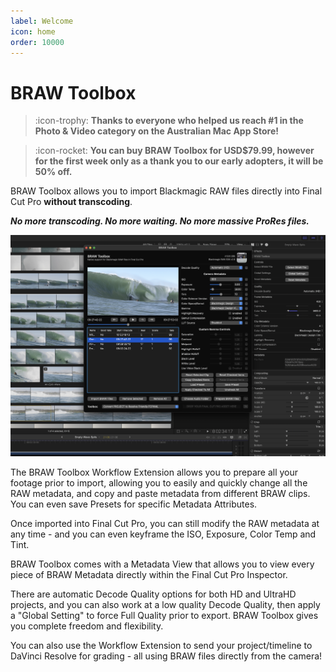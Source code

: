```yaml
---
label: Welcome
icon: home
order: 10000
---
```

# BRAW Toolbox

> :icon-trophy: **Thanks to everyone who helped us reach #1 in the Photo & Video category on the Australian Mac App Store!**

> :icon-rocket: **You can buy BRAW Toolbox for USD$79.99, however for the first week only as a thank you to our early adopters, it will be 50% off.**

BRAW Toolbox allows you to import Blackmagic RAW files directly into Final Cut Pro **without transcoding**.

**_No more transcoding. No more waiting. No more massive ProRes files._**

![_Screenshot of BRAW Toolbox in Action. Surf footage by Adrian Emerton._](static/screenshot-01.png)

The BRAW Toolbox Workflow Extension allows you to prepare all your footage prior to import, allowing you to easily and quickly change all the RAW metadata, and copy and paste metadata from different BRAW clips. You can even save Presets for specific Metadata Attributes.

Once imported into Final Cut Pro, you can still modify the RAW metadata at any time - and you can even keyframe the ISO, Exposure, Color Temp and Tint.

BRAW Toolbox comes with a Metadata View that allows you to view every piece of BRAW Metadata directly within the Final Cut Pro Inspector.

There are automatic Decode Quality options for both HD and UltraHD projects, and you can also work at a low quality Decode Quality, then apply a "Global Setting" to force Full Quality prior to export. BRAW Toolbox gives you complete freedom and flexibility.

You can also use the Workflow Extension to send your project/timeline to DaVinci Resolve for grading - all using BRAW files directly from the camera!